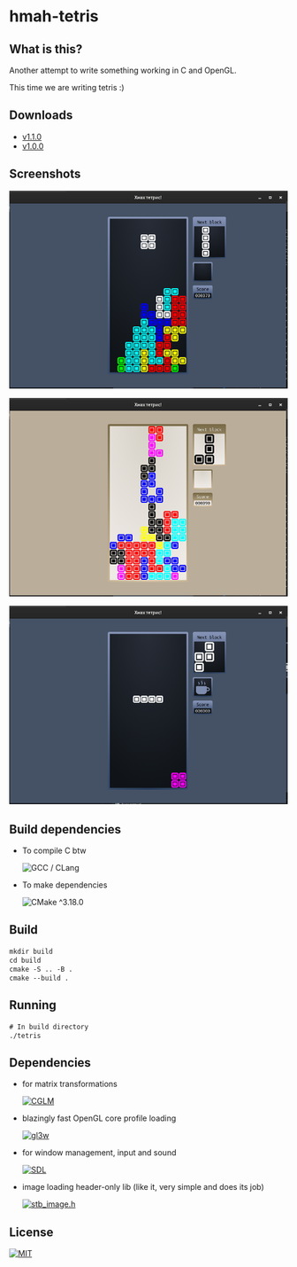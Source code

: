 # hmah-tetris

## What is this?

Another attempt to write something working in C and OpenGL.

This time we are writing tetris :)

## Downloads

* [v1.1.0](https://github.com/DoggyXomaX/hmah-tetris/releases/tag/v1.1.0)
* [v1.0.0](https://github.com/DoggyXomaX/hmah-tetris/releases/tag/v1.0.0)

## Screenshots

![screenshot0](./.assets/screenshot0.png)

![screenshot1](./.assets/screenshot1.png)

![screenshot2](./.assets/screenshot2.png)

## Build dependencies

* To compile C btw
  
  ![GCC / CLang](https://img.shields.io/badge/GCC_%2F_CLang-blue?logo=gnu&style=for-the-badge)

* To make dependencies
  
  ![CMake ^3.18.0](https://img.shields.io/badge/CMake-%5E3.18.0-green?logo=cmake&style=for-the-badge)

## Build

```shell
mkdir build
cd build
cmake -S .. -B .
cmake --build .
```

## Running

```shell
# In build directory
./tetris
```

## Dependencies

* for matrix transformations

  [![CGLM](https://img.shields.io/badge/CGLM-v0.9.4-green?logo=github&style=for-the-badge)](https://github.com/recp/cglm)

* blazingly fast OpenGL core profile loading

  [![gl3w](https://img.shields.io/badge/gl3w-master-green?logo=github&style=for-the-badge)](https://github.com/skaslev/gl3w)

* for window management, input and sound

  [![SDL](https://img.shields.io/badge/SDL-master-green?logo=github&style=for-the-badge)](https://github.com/libsdl-org/SDL)

* image loading header-only lib (like it, very simple and does its job)

  [![stb_image.h](https://img.shields.io/badge/stb__image.h-master-green?logo=github&style=for-the-badge)](https://github.com/nothings/stb/blob/master/stb_image.h)

## License

[![MIT](https://img.shields.io/badge/MIT-blue?logo=github&style=for-the-badge)](https://opensource.org/license/mit)